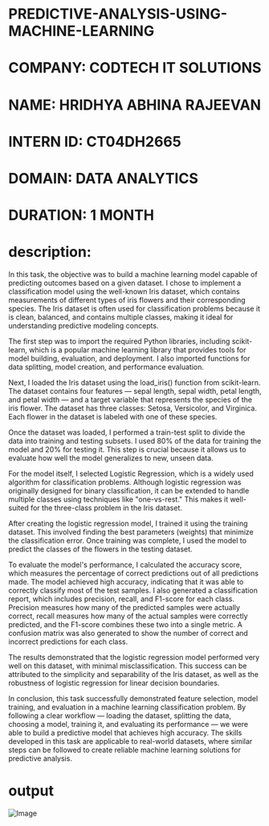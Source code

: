 # PREDICTIVE-ANALYSIS-USING-MACHINE-LEARNING
# COMPANY: CODTECH IT SOLUTIONS
# NAME: HRIDHYA ABHINA RAJEEVAN
# INTERN ID: CT04DH2665
# DOMAIN: DATA ANALYTICS
# DURATION: 1 MONTH
# description: 
In this task, the objective was to build a machine learning model capable of predicting outcomes based on a given dataset. I chose to implement a classification model using the well-known Iris dataset, which contains measurements of different types of iris flowers and their corresponding species. The Iris dataset is often used for classification problems because it is clean, balanced, and contains multiple classes, making it ideal for understanding predictive modeling concepts.

The first step was to import the required Python libraries, including scikit-learn, which is a popular machine learning library that provides tools for model building, evaluation, and deployment. I also imported functions for data splitting, model creation, and performance evaluation.

Next, I loaded the Iris dataset using the load_iris() function from scikit-learn. The dataset contains four features — sepal length, sepal width, petal length, and petal width — and a target variable that represents the species of the iris flower. The dataset has three classes: Setosa, Versicolor, and Virginica. Each flower in the dataset is labeled with one of these species.

Once the dataset was loaded, I performed a train-test split to divide the data into training and testing subsets. I used 80% of the data for training the model and 20% for testing it. This step is crucial because it allows us to evaluate how well the model generalizes to new, unseen data.

For the model itself, I selected Logistic Regression, which is a widely used algorithm for classification problems. Although logistic regression was originally designed for binary classification, it can be extended to handle multiple classes using techniques like "one-vs-rest." This makes it well-suited for the three-class problem in the Iris dataset.

After creating the logistic regression model, I trained it using the training dataset. This involved finding the best parameters (weights) that minimize the classification error. Once training was complete, I used the model to predict the classes of the flowers in the testing dataset.

To evaluate the model's performance, I calculated the accuracy score, which measures the percentage of correct predictions out of all predictions made. The model achieved high accuracy, indicating that it was able to correctly classify most of the test samples. I also generated a classification report, which includes precision, recall, and F1-score for each class. Precision measures how many of the predicted samples were actually correct, recall measures how many of the actual samples were correctly predicted, and the F1-score combines these two into a single metric. A confusion matrix was also generated to show the number of correct and incorrect predictions for each class.

The results demonstrated that the logistic regression model performed very well on this dataset, with minimal misclassification. This success can be attributed to the simplicity and separability of the Iris dataset, as well as the robustness of logistic regression for linear decision boundaries.

In conclusion, this task successfully demonstrated feature selection, model training, and evaluation in a machine learning classification problem. By following a clear workflow — loading the dataset, splitting the data, choosing a model, training it, and evaluating its performance — we were able to build a predictive model that achieves high accuracy. The skills developed in this task are applicable to real-world datasets, where similar steps can be followed to create reliable machine learning solutions for predictive analysis.



# output

![Image](https://github.com/user-attachments/assets/6ad54118-765d-488f-b9cc-846028b45a5c)

